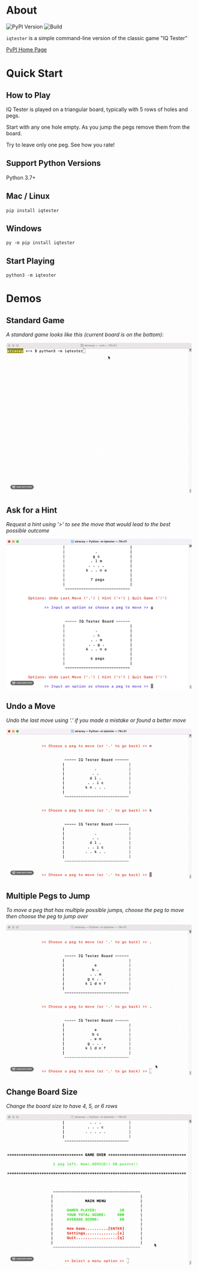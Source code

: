 # About
<!-- UPDATE VERSION IN BADGE MANUALLY -->
![PyPI Version](https://img.shields.io/badge/pypi-v0.2.1-orange)
![Build](https://img.shields.io/github/workflow/status/andrewt110216/iq-tester-game/Tests?style=plastic)

`iqtester` is a simple command-line version of the classic game "IQ Tester"

[PyPI Home Page](https://pypi.org/project/iqtester/)

# Quick Start

## How to Play

IQ Tester is played on a triangular board, typically with 5 rows of holes and pegs.

Start with any one hole empty. As you jump the pegs remove them from the board.

Try to leave only one peg. See how you rate!

## Support Python Versions

Python 3.7+

## Mac / Linux
```
pip install iqtester
```

## Windows
```
py -m pip install iqtester
```

## Start Playing
```
python3 -m iqtester
```

# Demos

## Standard Game

*A standard game looks like this (current board is on the bottom):*

<img src="demo-gifs/play.gif">

<br>

## Ask for a Hint

*Request a hint using '>' to see the move that would lead to the best possible outcome*

<img src="demo-gifs/hint.gif">

<br>


## Undo a Move

*Undo the last move using '.' if you made a mistake or found a better move*

<img src="demo-gifs/back.gif">

<br>

## Multiple Pegs to Jump

*To move a peg that has multiple possible jumps, choose the peg to move then choose the peg to jump over*

<img src="demo-gifs/multiple-jumps.gif">

<br>

## Change Board Size

*Change the board size to have 4, 5, or 6 rows*

<img src="demo-gifs/increase-size.gif">

<br>